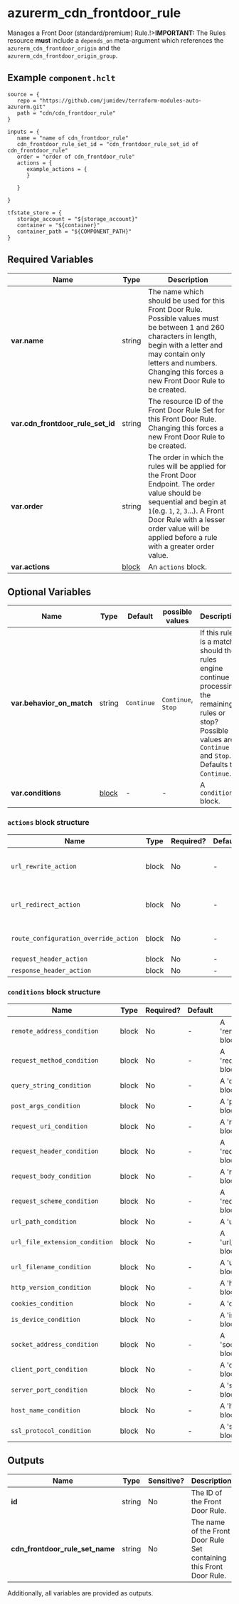 # azurerm_cdn_frontdoor_rule

Manages a Front Door (standard/premium) Rule.!>**IMPORTANT:** The Rules resource **must** include a `depends_on` meta-argument which references the `azurerm_cdn_frontdoor_origin` and the `azurerm_cdn_frontdoor_origin_group`.

## Example `component.hclt`

```hcl
source = {
   repo = "https://github.com/jumidev/terraform-modules-auto-azurerm.git" 
   path = "cdn/cdn_frontdoor_rule" 
}

inputs = {
   name = "name of cdn_frontdoor_rule" 
   cdn_frontdoor_rule_set_id = "cdn_frontdoor_rule_set_id of cdn_frontdoor_rule" 
   order = "order of cdn_frontdoor_rule" 
   actions = {
      example_actions = {
      }
  
   }
 
}

tfstate_store = {
   storage_account = "${storage_account}" 
   container = "${container}" 
   container_path = "${COMPONENT_PATH}" 
}

```

## Required Variables

| Name | Type |  Description |
| ---- | --------- |  ----------- |
| **var.name** | string |  The name which should be used for this Front Door Rule. Possible values must be between 1 and 260 characters in length, begin with a letter and may contain only letters and numbers. Changing this forces a new Front Door Rule to be created. | 
| **var.cdn_frontdoor_rule_set_id** | string |  The resource ID of the Front Door Rule Set for this Front Door Rule. Changing this forces a new Front Door Rule to be created. | 
| **var.order** | string |  The order in which the rules will be applied for the Front Door Endpoint. The order value should be sequential and begin at `1`(e.g. `1`, `2`, `3`...). A Front Door Rule with a lesser order value will be applied before a rule with a greater order value. | 
| **var.actions** | [block](#actions-block-structure) |  An `actions` block. | 

## Optional Variables

| Name | Type |  Default  |  possible values |  Description |
| ---- | --------- |  ----------- | ----------- | ----------- |
| **var.behavior_on_match** | string |  `Continue`  |  `Continue`, `Stop`  |  If this rule is a match should the rules engine continue processing the remaining rules or stop? Possible values are `Continue` and `Stop`. Defaults to `Continue`. | 
| **var.conditions** | [block](#conditions-block-structure) |  -  |  -  |  A `conditions` block. | 

### `actions` block structure

| Name | Type | Required? | Default | Description |
| ---- | ---- | --------- | ------- | ----------- |
| `url_rewrite_action` | block | No | - | A 'url_rewrite_action' block. You may **not** have a 'url_rewrite_action' **and** a 'url_redirect_action' defined in the same 'actions' block. |
| `url_redirect_action` | block | No | - | A 'url_redirect_action' block. You may **not** have a 'url_redirect_action' **and** a 'url_rewrite_action' defined in the same 'actions' block. |
| `route_configuration_override_action` | block | No | - | A 'route_configuration_override_action' block. |
| `request_header_action` | block | No | - | A 'request_header_action' block. |
| `response_header_action` | block | No | - | A 'response_header_action' block. |

### `conditions` block structure

| Name | Type | Required? | Default | Description |
| ---- | ---- | --------- | ------- | ----------- |
| `remote_address_condition` | block | No | - | A 'remote_address_condition' block. |
| `request_method_condition` | block | No | - | A 'request_method_condition' block. |
| `query_string_condition` | block | No | - | A 'query_string_condition' block. |
| `post_args_condition` | block | No | - | A 'post_args_condition' block. |
| `request_uri_condition` | block | No | - | A 'request_uri_condition' block. |
| `request_header_condition` | block | No | - | A 'request_header_condition' block. |
| `request_body_condition` | block | No | - | A 'request_body_condition' block. |
| `request_scheme_condition` | block | No | - | A 'request_scheme_condition' block. |
| `url_path_condition` | block | No | - | A 'url_path_condition' block. |
| `url_file_extension_condition` | block | No | - | A 'url_file_extension_condition' block. |
| `url_filename_condition` | block | No | - | A 'url_filename_condition' block. |
| `http_version_condition` | block | No | - | A 'http_version_condition' block. |
| `cookies_condition` | block | No | - | A 'cookies_condition' block. |
| `is_device_condition` | block | No | - | A 'is_device_condition' block. |
| `socket_address_condition` | block | No | - | A 'socket_address_condition' block. |
| `client_port_condition` | block | No | - | A 'client_port_condition' block. |
| `server_port_condition` | block | No | - | A 'server_port_condition' block. |
| `host_name_condition` | block | No | - | A 'host_name_condition' block. |
| `ssl_protocol_condition` | block | No | - | A 'ssl_protocol_condition' block. |



## Outputs

| Name | Type | Sensitive? | Description |
| ---- | ---- | --------- | --------- |
| **id** | string | No  | The ID of the Front Door Rule. | 
| **cdn_frontdoor_rule_set_name** | string | No  | The name of the Front Door Rule Set containing this Front Door Rule. | 

Additionally, all variables are provided as outputs.
